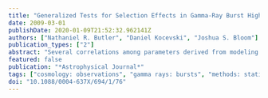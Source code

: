 ```yaml
---
title: "Generalized Tests for Selection Effects in Gamma-Ray Burst High-Energy Correlations"
date: 2009-03-01
publishDate: 2020-01-09T21:52:32.962141Z
authors: ["Nathaniel R. Butler", "Daniel Kocevski", "Joshua S. Bloom"]
publication_types: ["2"]
abstract: "Several correlations among parameters derived from modeling the high- energy properties of gamma-ray bursts (GRBs) have been reported. We show that well known examples of these have common features indicative of strong contamination by selection effects. We focus here on the impact of detector threshold truncation on the spectral peak versus isotropic equivalent energy release (E $_pk$-E $_iso$) relation, extended to a large sample of 218 Swift and 56 HETE-2 GRBs with and without measured redshift. The existence of faint Swift events missing from pre-Swift surveys calls into question inferences based on pre-Swift surveys which must be subject to complicated incompleteness effects. We demonstrate a generalized method for treating data truncation in correlation analyses and apply this method to Swift and pre- Swift data. Also, we show that the E $_pk$-E $_γ$ (``Ghirlanda'') correlation is effectively independent of the GRB redshifts, which suggests that its existence has little to do with intrinsic physics. We suggest that a physically based correlation, manifest observationally, must show significantly reduced scatter in the rest frame relative to the observer frame and must not persist if the assumed redshifts are scattered. As with the E $_pk$-E $_γ$ correlation, we find that the pre- Swift, bright GRB E $_pk$-E $_iso$ correlation of Amati does not rigorously satisfy these conditions."
featured: false
publication: "*Astrophysical Journal*"
tags: ["cosmology: observations", "gamma rays: bursts", "methods: statistical", "Astrophysics"]
doi: "10.1088/0004-637X/694/1/76"
---
```


